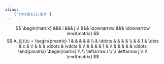 ```yaml
---
alias:
    ['jのa倍をiに足す']
---
```

$$
\begin{matrix}
&&& i &&& j
\\
&&& \downarrow &&& \downarrow
\end{matrix}
$$
$$
A_{ij}(c) =
\begin{pmatrix}
1 & & & & & \\
& \ddots & & & & \\
& & 1 & \dots & c & \\
& & & \ddots & \vdots & \\
& & & & 1 & \\
& & & & & \ddots
\end{pmatrix}
\begin{matrix} \\ \\ \leftarrow i \\ \\ \leftarrow j \\ \\ \end{matrix}
$$